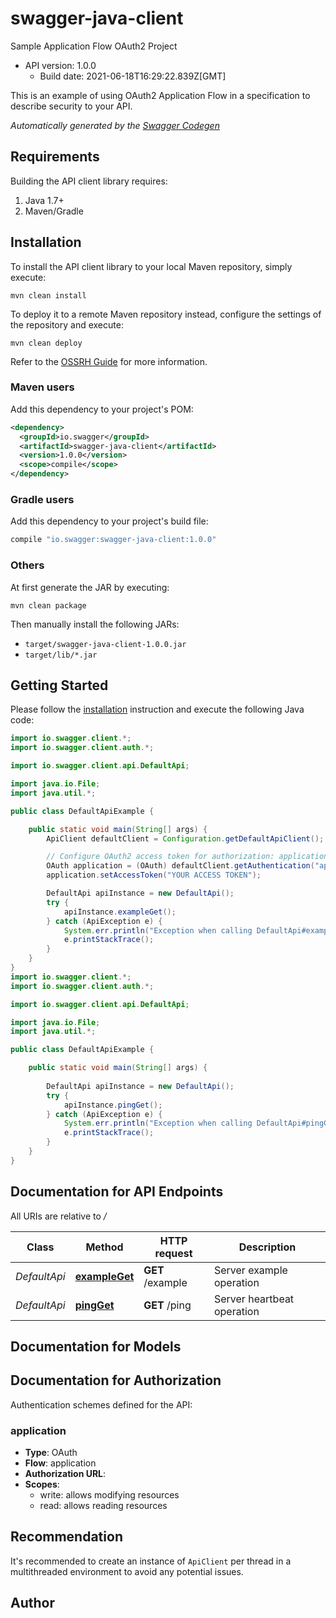 # swagger-java-client

Sample Application Flow OAuth2 Project
- API version: 1.0.0
  - Build date: 2021-06-18T16:29:22.839Z[GMT]

This is an example of using OAuth2 Application Flow in a specification to describe security to your API.


*Automatically generated by the [Swagger Codegen](https://github.com/swagger-api/swagger-codegen)*


## Requirements

Building the API client library requires:
1. Java 1.7+
2. Maven/Gradle

## Installation

To install the API client library to your local Maven repository, simply execute:

```shell
mvn clean install
```

To deploy it to a remote Maven repository instead, configure the settings of the repository and execute:

```shell
mvn clean deploy
```

Refer to the [OSSRH Guide](http://central.sonatype.org/pages/ossrh-guide.html) for more information.

### Maven users

Add this dependency to your project's POM:

```xml
<dependency>
  <groupId>io.swagger</groupId>
  <artifactId>swagger-java-client</artifactId>
  <version>1.0.0</version>
  <scope>compile</scope>
</dependency>
```

### Gradle users

Add this dependency to your project's build file:

```groovy
compile "io.swagger:swagger-java-client:1.0.0"
```

### Others

At first generate the JAR by executing:

```shell
mvn clean package
```

Then manually install the following JARs:

* `target/swagger-java-client-1.0.0.jar`
* `target/lib/*.jar`

## Getting Started

Please follow the [installation](#installation) instruction and execute the following Java code:

```java
import io.swagger.client.*;
import io.swagger.client.auth.*;

import io.swagger.client.api.DefaultApi;

import java.io.File;
import java.util.*;

public class DefaultApiExample {

    public static void main(String[] args) {
        ApiClient defaultClient = Configuration.getDefaultApiClient();

        // Configure OAuth2 access token for authorization: application
        OAuth application = (OAuth) defaultClient.getAuthentication("application");
        application.setAccessToken("YOUR ACCESS TOKEN");

        DefaultApi apiInstance = new DefaultApi();
        try {
            apiInstance.exampleGet();
        } catch (ApiException e) {
            System.err.println("Exception when calling DefaultApi#exampleGet");
            e.printStackTrace();
        }
    }
}
import io.swagger.client.*;
import io.swagger.client.auth.*;

import io.swagger.client.api.DefaultApi;

import java.io.File;
import java.util.*;

public class DefaultApiExample {

    public static void main(String[] args) {
        
        DefaultApi apiInstance = new DefaultApi();
        try {
            apiInstance.pingGet();
        } catch (ApiException e) {
            System.err.println("Exception when calling DefaultApi#pingGet");
            e.printStackTrace();
        }
    }
}
```

## Documentation for API Endpoints

All URIs are relative to */*

Class | Method | HTTP request | Description
------------ | ------------- | ------------- | -------------
*DefaultApi* | [**exampleGet**](docs/DefaultApi.md#exampleGet) | **GET** /example | Server example operation
*DefaultApi* | [**pingGet**](docs/DefaultApi.md#pingGet) | **GET** /ping | Server heartbeat operation

## Documentation for Models


## Documentation for Authorization

Authentication schemes defined for the API:
### application

- **Type**: OAuth
- **Flow**: application
- **Authorization URL**: 
- **Scopes**: 
  - write: allows modifying resources
  - read: allows reading resources


## Recommendation

It's recommended to create an instance of `ApiClient` per thread in a multithreaded environment to avoid any potential issues.

## Author


